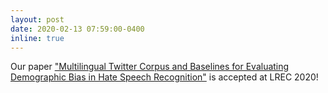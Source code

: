 ```yaml
---
layout: post
date: 2020-02-13 07:59:00-0400
inline: true
---
```


Our paper ["Multilingual Twitter Corpus and Baselines for Evaluating Demographic Bias in Hate Speech Recognition"](https://lrec2020.lrec-conf.org/en/) is accepted at LREC 2020!
